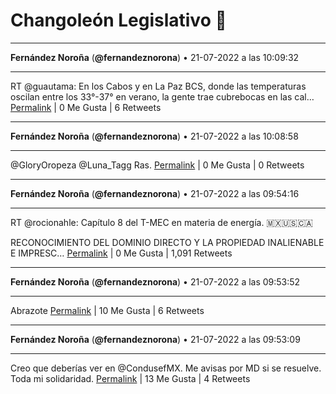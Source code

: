 # Changoleón Legislativo 🙈
*****
**Fernández Noroña** (**@fernandeznorona**) • 21-07-2022 a las 10:09:32
*****
RT @guautama: En los Cabos y en La Paz BCS, donde las temperaturas oscilan entre los 33°-37° en verano, la gente trae cubrebocas en las cal…
[Permalink](https://twitter.com/fernandeznorona/status/1550181194960093187) | 0 Me Gusta | 6 Retweets
*****
**Fernández Noroña** (**@fernandeznorona**) • 21-07-2022 a las 10:08:58
*****
@GloryOropeza @Luna_Tagg Ras.
[Permalink](https://twitter.com/fernandeznorona/status/1550181051796004864) | 0 Me Gusta | 0 Retweets
*****
**Fernández Noroña** (**@fernandeznorona**) • 21-07-2022 a las 09:54:16
*****
RT @rocionahle: Capítulo 8 del T-MEC en materia de energía. 🇲🇽🇺🇸🇨🇦


RECONOCIMIENTO DEL DOMINIO DIRECTO Y LA PROPIEDAD INALIENABLE E IMPRESC…
[Permalink](https://twitter.com/fernandeznorona/status/1550177354873438210) | 0 Me Gusta | 1,091 Retweets
*****
**Fernández Noroña** (**@fernandeznorona**) • 21-07-2022 a las 09:53:52
*****
Abrazote
[Permalink](https://twitter.com/fernandeznorona/status/1550177250284281859) | 10 Me Gusta | 6 Retweets
*****
**Fernández Noroña** (**@fernandeznorona**) • 21-07-2022 a las 09:53:09
*****
Creo que deberías ver en @CondusefMX. Me avisas por MD si se resuelve. Toda mi solidaridad.
[Permalink](https://twitter.com/fernandeznorona/status/1550177070894006274) | 13 Me Gusta | 4 Retweets